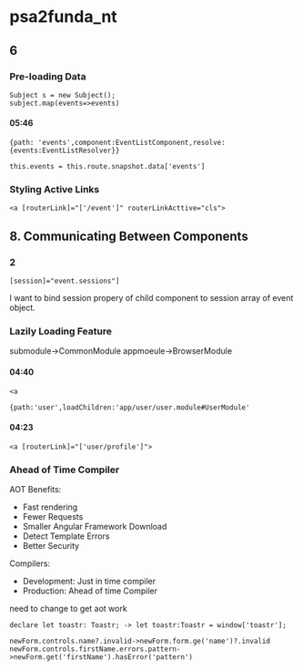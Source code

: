 # psa2funda_nt

## 6
### Pre-loading Data
```
Subject s = new Subject();
subject.map(events=>events)
```
#### 05:46
```
{path: 'events',component:EventListComponent,resolve:{events:EventListResolver}}
```

```
this.events = this.route.snapshot.data['events']
```

### Styling Active Links
```
<a [routerLink]="['/event']" routerLinkActtive="cls">
```

## 8. Communicating Between Components

### 2
```
[session]="event.sessions"]
```
I want to bind session propery of child component to session array of event object.




### Lazily Loading Feature
submodule->CommonModule
appmoeule->BrowserModule


#### 04:40
```
<a
```
```
{path:'user',loadChildren:'app/user/user.module#UserModule'
```

#### 04:23
```
<a [routerLink]="['user/profile']">
```

### Ahead of Time Compiler
AOT Benefits:
- Fast rendering
- Fewer Requests
- Smaller Angular Framework Download
- Detect Template Errors
- Better Security

Compilers:
- Development: Just in time compiler
- Production: Ahead of time Compiler

need to change to get aot work
```
declare let toastr: Toastr; -> let toastr:Toastr = window['toastr'];
```
```
newForm.controls.name?.invalid->newForm.form.ge('name')?.invalid
newForm.controls.firstName.errors.pattern->newForm.get('firstName').hasError('pattern')
```

